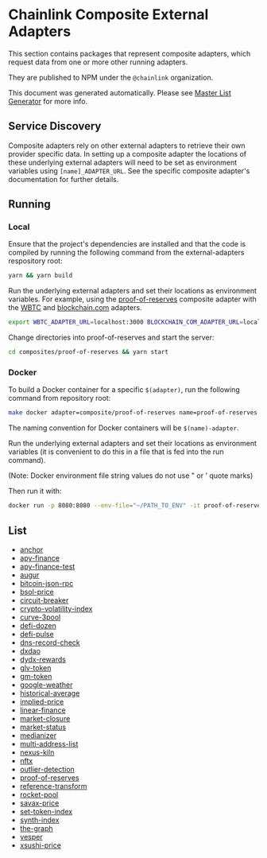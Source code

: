 # Chainlink Composite External Adapters

This section contains packages that represent composite adapters, which request data from one or more other running adapters.

They are published to NPM under the `@chainlink` organization.

This document was generated automatically. Please see [Master List Generator](../scripts#master-list-generator) for more info.

## Service Discovery

Composite adapters rely on other external adapters to retrieve their own provider specific data. In setting up a composite adapter the locations of these underlying external adapters will need to be set as environment variables using `[name]_ADAPTER_URL`. See the specific composite adapter's documentation for further details.

## Running

### Local

Ensure that the project's dependencies are installed and that the code is compiled by running the following command from the external-adapters respository root:

```bash
yarn && yarn build
```

Run the underlying external adapters and set their locations as environment variables. For example, using the [proof-of-reserves](./proof-of-reservers) composite adapter with the [WBTC](../sources/wbtc-address-set) and [blockchain.com](../sources/blockchain.com) adapters.

```bash
export WBTC_ADAPTER_URL=localhost:3000 BLOCKCHAIN_COM_ADAPTER_URL=localhost:3001
```

Change directories into proof-of-reserves and start the server:

```bash
cd composites/proof-of-reserves && yarn start
```

### Docker

To build a Docker container for a specific `$(adapter)`, run the following command from repository root:

```bash
make docker adapter=composite/proof-of-reserves name=proof-of-reserves
```

The naming convention for Docker containers will be `$(name)-adapter`.

Run the underlying external adapters and set their locations as environment variables (it is convenient to do this in a file that is fed into the run command).

(Note: Docker environment file string values do not use " or ' quote marks)

Then run it with:

```bash
docker run -p 8080:8080 --env-file="~/PATH_TO_ENV" -it proof-of-reserves-adapter:latest
```

## List

- [anchor](./anchor/README.md)
- [apy-finance](./apy-finance/README.md)
- [apy-finance-test](./apy-finance-test/README.md)
- [augur](./augur/README.md)
- [bitcoin-json-rpc](./bitcoin-json-rpc/README.md)
- [bsol-price](./bsol-price/README.md)
- [circuit-breaker](./circuit-breaker/README.md)
- [crypto-volatility-index](./crypto-volatility-index/README.md)
- [curve-3pool](./curve-3pool/README.md)
- [defi-dozen](./defi-dozen/README.md)
- [defi-pulse](./defi-pulse/README.md)
- [dns-record-check](./dns-record-check/README.md)
- [dxdao](./dxdao/README.md)
- [dydx-rewards](./dydx-rewards/README.md)
- [glv-token](./glv-token/README.md)
- [gm-token](./gm-token/README.md)
- [google-weather](./google-weather/README.md)
- [historical-average](./historical-average/README.md)
- [implied-price](./implied-price/README.md)
- [linear-finance](./linear-finance/README.md)
- [market-closure](./market-closure/README.md)
- [market-status](./market-status/README.md)
- [medianizer](./medianizer/README.md)
- [multi-address-list](./multi-address-list/README.md)
- [nexus-kiln](./nexus-kiln/README.md)
- [nftx](./nftx/README.md)
- [outlier-detection](./outlier-detection/README.md)
- [proof-of-reserves](./proof-of-reserves/README.md)
- [reference-transform](./reference-transform/README.md)
- [rocket-pool](./rocket-pool/README.md)
- [savax-price](./savax-price/README.md)
- [set-token-index](./set-token-index/README.md)
- [synth-index](./synth-index/README.md)
- [the-graph](./the-graph/README.md)
- [vesper](./vesper/README.md)
- [xsushi-price](./xsushi-price/README.md)
